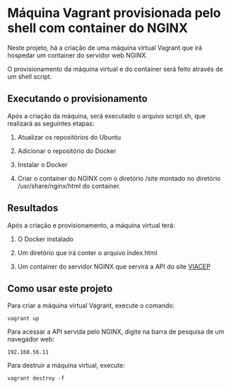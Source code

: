 # Máquina Vagrant provisionada pelo shell com container do NGINX 

Neste projeto, há a criação de uma máquina virtual Vagrant que irá hospedar um container do servidor web NGINX.

O provisionamento da máquina virtual e do container será feito através de um shell script.

## Executando o provisionamento

Após a criação da máquina, será executado o arquivo script.sh, que realizará as seguintes etapas:

1. Atualizar os repositórios do Ubuntu

2. Adicionar o repositório do Docker

3. Instalar o Docker

4. Criar o container do NGINX com o diretório /site montado no diretório /usr/share/nginx/html do container.

## Resultados

Após a criação e provisionamento, a máquina virtual terá:

1. O Docker instalado

2. Um diretório que irá conter o arquivo index.html

3. Um container do servidor NGINX que servirá a API do site [VIACEP](https://viacep.com.br/)

## Como usar este projeto

Para criar a máquina virtual Vagrant, execute o comando:

`vagrant up`

Para acessar a API servida pelo NGINX, digite na barra de pesquisa de um navegador web:

`192.168.56.11`

Para destruir a máquina virtual, execute:

`vagrant destroy -f`
